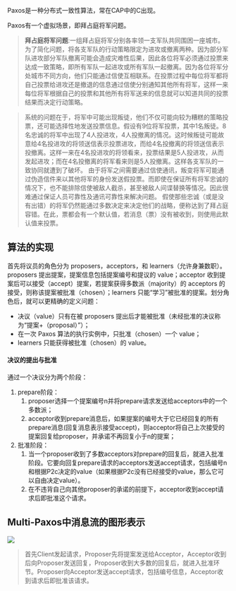 Paxos是一种分布式一致性算法，常在CAP中的C出现。

Paxos有一个虚拟场景，即拜占庭将军问题。
> **拜占庭将军问题**:一组拜占庭将军分别各率领一支军队共同围困一座城市。为了简化问题，将各支军队的行动策略限定为进攻或撤离两种。因为部分军队进攻部分军队撤离可能会造成灾难性后果，因此各位将军必须通过投票来达成一致策略，即所有军队一起进攻或所有军队一起撤离。因为各位将军分处城市不同方向，他们只能通过信使互相联系。在投票过程中每位将军都将自己投票给进攻还是撤退的信息通过信使分别通知其他所有将军，这样一来每位将军根据自己的投票和其他所有将军送来的信息就可以知道共同的投票结果而决定行动策略。

> 系统的问题在于，将军中可能出现叛徒，他们不仅可能向较为糟糕的策略投票，还可能选择性地发送投票信息。假设有9位将军投票，其中1名叛徒。8名忠诚的将军中出现了4人投进攻，4人投撤离的情况。这时候叛徒可能故意给4名投进攻的将领送信表示投票进攻，而给4名投撤离的将领送信表示投撤离。这样一来在4名投进攻的将领看来，投票结果是5人投进攻，从而发起进攻；而在4名投撤离的将军看来则是5人投撤离。这样各支军队的一致协同就遭到了破坏。
由于将军之间需要通过信使通讯，叛变将军可能通过伪造信件来以其他将军的身份发送假投票。而即使在保证所有将军忠诚的情况下，也不能排除信使被敌人截杀，甚至被敌人间谍替换等情况。因此很难通过保证人员可靠性及通讯可靠性来解决问题。
假使那些忠诚（或是没有出错）的将军仍然能通过多数决定来决定他们的战略，便称达到了拜占庭容错。在此，票都会有一个默认值，若消息（票）没有被收到，则使用此默认值来投票。


## 算法的实现
首先将议员的角色分为 proposers，acceptors，和 learners（允许身兼数职）。proposers 提出提案，提案信息包括提案编号和提议的 value；acceptor 收到提案后可以接受（accept）提案，若提案获得多数派（majority）的 acceptors 的接受，则称该提案被批准（chosen）；learners 只能“学习”被批准的提案。划分角色后，就可以更精确的定义问题：
+ 决议（value）只有在被 proposers 提出后才能被批准（未经批准的决议称为“提案+（proposal）”）；
+ 在一次 Paxos 算法的执行实例中，只批准（chosen）一个 value；
+ learners 只能获得被批准（chosen）的 value。

#### 决议的提出与批准

通过一个决议分为两个阶段：

1.  prepare阶段：
    1.  proposer选择一个提案编号n并将prepare请求发送给acceptors中的一个多数派；
    2.  acceptor收到prepare消息后，如果提案的编号大于它已经回复的所有prepare消息(回复消息表示接受accept)，则acceptor将自己上次接受的提案回复给proposer，并承诺不再回复小于n的提案；
2.  批准阶段：
    1.  当一个proposer收到了多数acceptors对prepare的回复后，就进入批准阶段。它要向回复prepare请求的acceptors发送accept请求，包括编号n和根据P2c决定的value（如果根据P2c没有已经接受的value，那么它可以自由决定value）。
    2.  在不违背自己向其他proposer的承诺的前提下，acceptor收到accept请求后即批准这个请求。

## Multi-Paxos中消息流的图形表示
![](https://upload-images.jianshu.io/upload_images/16503287-3e45c8065cd5cb9b.png?imageMogr2/auto-orient/strip%7CimageView2/2/w/1240)
> 首先Client发起请求，Proposer先将提案发送给Acceptor，Acceptor收到后向Proposer发送回复，Proposer收到大多数的回复后，就进入批准环节。Proposer向Acceptor发送accept请求，包括编号信息，Acceptor收到请求后即批准该请求。

